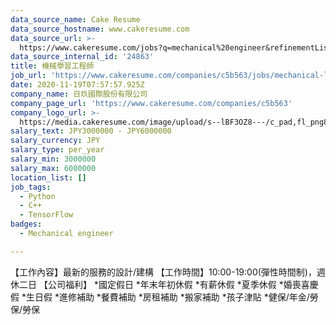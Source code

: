 ```yaml
---
data_source_name: Cake Resume
data_source_hostname: www.cakeresume.com
data_source_url: >-
  https://www.cakeresume.com/jobs?q=mechanical%20engineer&refinementList%5Blang_name%5D%5B0%5D=English&refinementList%5Bsalary_type%5D=per_year&range%5Bsalary_range%5D%5Bmin%5D=1000000&page=3
data_source_internal_id: '24863'
title: 機械學習工程師
job_url: 'https://www.cakeresume.com/companies/c5b563/jobs/mechanical-learning-engineer'
date: 2020-11-19T07:57:57.925Z
company_name: 日玖國際股份有限公司
company_page_url: 'https://www.cakeresume.com/companies/c5b563'
company_logo_url: >-
  https://media.cakeresume.com/image/upload/s--lBF3OZ8---/c_pad,fl_png8,h_200,w_200/v1605680300/mifv3jy3f7vuahmxwvkd.png
salary_text: JPY3000000 - JPY6000000
salary_currency: JPY
salary_type: per_year
salary_min: 3000000
salary_max: 6000000
location_list: []
job_tags:
  - Python
  - C++
  - TensorFlow
badges:
  - Mechanical engineer

---
```


【工作內容】最新的服務的設計/建構 【工作時間】10:00-19:00(彈性時間制)，週休二日 【公司福利】 *國定假日 *年末年初休假 *有薪休假 *夏季休假 *婚喪喜慶假 *生日假 *進修補助 *餐費補助 *房租補助 *搬家補助 *孩子津貼 *健保/年金/勞保/勞保